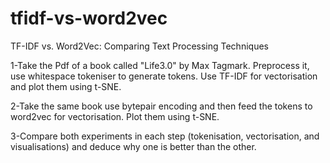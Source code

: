 # tfidf-vs-word2vec
TF-IDF vs. Word2Vec: Comparing Text Processing Techniques

1-Take the Pdf of a book called "Life3.0" by Max Tagmark. Preprocess it, use whitespace tokeniser to generate tokens. Use TF-IDF for vectorisation and plot them using t-SNE. 

2-Take the same book use bytepair encoding and then feed the tokens to word2vec for vectorisation. Plot them using t-SNE. 

3-Compare both experiments in each step (tokenisation, vectorisation, and visualisations) and deduce why one is better than the other. 
